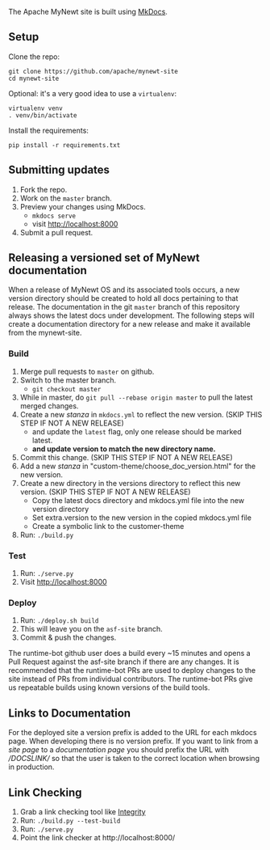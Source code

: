 The Apache MyNewt site is built using [MkDocs](http://www.mkdocs.org/).

## Setup

Clone the repo:

    git clone https://github.com/apache/mynewt-site
    cd mynewt-site

Optional: it's a very good idea to use a `virtualenv`:

    virtualenv venv
    . venv/bin/activate

Install the requirements:

    pip install -r requirements.txt

## Submitting updates

1. Fork the repo.
1. Work on the `master` branch.
1. Preview your changes using MkDocs.
    * `mkdocs serve`
    * visit [http://localhost:8000](http://localhost:8000)
1. Submit a pull request.

## Releasing a versioned set of MyNewt documentation
When a release of MyNewt OS and its associated tools occurs, a new version directory should be created to hold all docs pertaining to that release. The documentation in the git `master` branch of this repository always shows the latest docs under development. The following steps will create a documentation directory for a new release and make it available from the mynewt-site.

### Build

1. Merge pull requests to `master` on github.
1. Switch to the master branch.
    * `git checkout master`
1. While in master, do `git pull --rebase origin master` to pull the latest merged changes.
1. Create a new _stanza_ in `mkdocs.yml` to reflect the new version. (SKIP THIS STEP IF NOT A NEW RELEASE)
    * and update the `latest` flag, only one release should be marked latest.
    * **and update version to match the new directory name.**
1. Commit this change. (SKIP THIS STEP IF NOT A NEW RELEASE)
1. Add a new _stanza_ in "custom-theme/choose_doc_version.html" for the new version.
1. Create a new directory in the versions directory to reflect this new version. (SKIP THIS STEP IF NOT A NEW RELEASE)
    * Copy the latest docs directory and mkdocs.yml file into the new version directory
    * Set extra.version to the new version in the copied mkdocs.yml file
    * Create a symbolic link to the customer-theme
1. Run: `./build.py`

### Test

1. Run: `./serve.py`
1. Visit [http://localhost:8000](http://localhost:8000)

### Deploy

1. Run: `./deploy.sh build`
1. This will leave you on the `asf-site` branch.
1. Commit & push the changes.

The runtime-bot github user does a build every ~15 minutes and opens a Pull
Request against the asf-site branch if there are any changes. It is recommended
that the runtime-bot PRs are used to deploy changes to the site instead of PRs
from individual contributors. The runtime-bot PRs give us repeatable builds
using known versions of the build tools.

## Links to Documentation

For the deployed site a version prefix is added to the URL for each mkdocs page. When developing there is no version prefix. If you want to link from a _site page_ to a _documentation page_ you should prefix the URL with */DOCSLINK/* so that the user is taken to the correct location when browsing in production.

## Link Checking

1. Grab a link checking tool like [Integrity](http://peacockmedia.software/mac/integrity/free.html)
1. Run: `./build.py --test-build`
1. Run: `./serve.py`
1. Point the link checker at http://localhost:8000/
